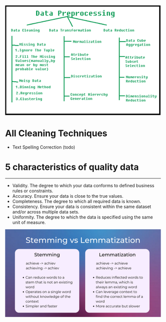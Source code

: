![img](https://github.com/RAJGUPTA28/QuickNLP-TextInspect/blob/main/Preprocessing/Data-Preprocessing.png)
# All Cleaning Techniques 
- Text Spelling Correction (todo)

# 5 characteristics of quality data
---
- Validity. The degree to which your data conforms to defined business rules or constraints.
- Accuracy. Ensure your data is close to the true values.
- Completeness. The degree to which all required data is known.
- Consistency. Ensure your data is consistent within the same dataset and/or across multiple data sets.
- Uniformity. The degree to which the data is specified using the same unit of measure.




![IMG](https://github.com/RAJGUPTA28/QuickNLP-TextInspect/blob/main/Preprocessing/stemming_vs_lemmatization.png)
